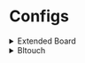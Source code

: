# Configs

<details>

<summary>Extended Board</summary>

* [Stealthburner Toolhead](https://github.com/cryd-s/Vyper\_extended/blob/main/1\_extended\_board/stealthburner%20toolhead/printer\_stealthburner.cfg)
* [Standard Toolhead](https://github.com/cryd-s/Vyper\_extended/blob/main/1\_extended\_board/normal%20toolhead/printer.cfg)
* [Stepdown (Alpha)](https://github.com/cryd-s/Vyper\_extended/tree/main/1\_extended\_board/stepdownboard%20\(alpha\))\


</details>

<details>

<summary>Bltouch</summary>

* [Display Anschluss](https://github.com/cryd-s/Vyper\_extended/blob/main/0\_mods/BL\_Touch\_Mod/printer\_bltouch\_display.cfg)
* [Endstop Anschluss](https://github.com/cryd-s/Vyper\_extended/blob/main/0\_mods/BL\_Touch\_Mod/printer\_bltouch\_endstops\_attention\_actually\_some\_problems.cfg)&#x20;



</details>
